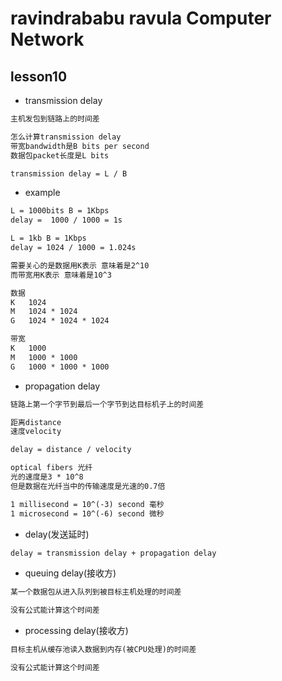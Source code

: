 ravindrababu ravula Computer Network
====================================

## lesson10

* transmission delay

```txt
主机发包到链路上的时间差

怎么计算transmission delay
带宽bandwidth是B bits per second
数据包packet长度是L bits

transmission delay = L / B
```

* example

```txt
L = 1000bits B = 1Kbps
delay =  1000 / 1000 = 1s

L = 1kb B = 1Kbps
delay = 1024 / 1000 = 1.024s

需要关心的是数据用K表示 意味着是2^10
而带宽用K表示 意味着是10^3

数据
K	1024
M	1024 * 1024
G	1024 * 1024 * 1024

带宽
K	1000
M	1000 * 1000
G	1000 * 1000 * 1000
```

* propagation delay

```txt
链路上第一个字节到最后一个字节到达目标机子上的时间差

距离distance
速度velocity

delay = distance / velocity

optical fibers 光纤
光的速度是3 * 10^8
但是数据在光纤当中的传输速度是光速的0.7倍

1 millisecond = 10^(-3) second 毫秒
1 microsecond = 10^(-6) second 微秒
```

* delay(发送延时)

```txt
delay = transmission delay + propagation delay
```

* queuing delay(接收方)

```txt
某一个数据包从进入队列到被目标主机处理的时间差

没有公式能计算这个时间差
```

* processing delay(接收方)

```txt
目标主机从缓存池读入数据到内存(被CPU处理)的时间差

没有公式能计算这个时间差
```
